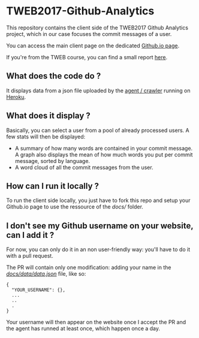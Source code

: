 # TWEB2017-Github-Analytics
This repository contains the client side of the TWEB2017 Github Analytics project, which in our case focuses the commit messages of a user.

You can access the main client page on the dedicated [Github.io page](https://rhod3.github.io/TWEB2017-Github-Analytics/).

If you're from the TWEB course, you can find a small report [here](https://github.com/Rhod3/TWEB2017-Github-Analytics/blob/master/report/report.md).

## What does the code do ?
It displays data from a json file uploaded by the [agent / crawler](https://github.com/Rhod3/TWEB2017-Github-Analytics-Server) running on [Heroku](https://www.heroku.com/).

## What does it display ?
Basically, you can select a user from a pool of already processed users. A few stats will then be displayed:
* A summary of how many words are contained in your commit message. A graph also displays the mean of how much words you put per commit message, sorted by language.
* A word cloud of all the commit messages from the user.

## How can I run it locally ?
To run the client side locally, you just have to fork this repo and setup your Github.io page to use the ressource of the *docs/* folder.

## I don't see my Github username on your website, can I add it ?
For now, you can only do it in an non user-friendly way: you'll have to do it with a pull request.

The PR will contain only one modification: adding your name in the [*docs/data/data.json*](https://github.com/Rhod3/TWEB2017-Github-Analytics/blob/master/docs/data/data.json) file, like so:
```
{
  "YOUR_USERNAME": {},
  ...
  ..
  .
}
```
Your username will then appear on the website once I accept the PR and the agent has runned at least once, which happen once a day.
